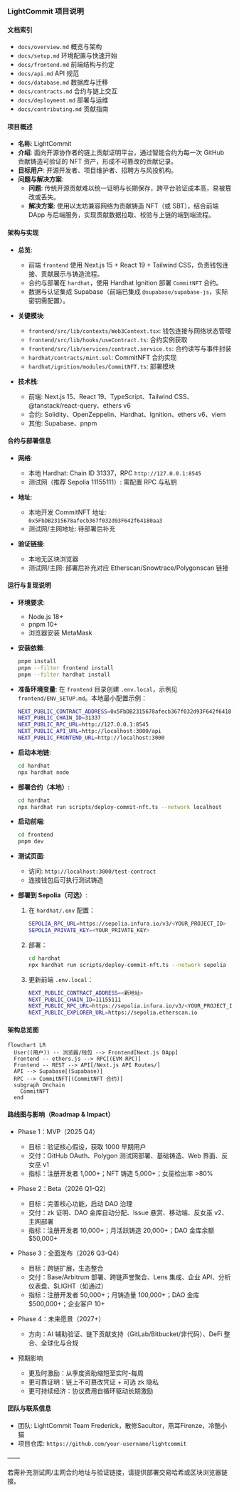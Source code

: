 ### LightCommit 项目说明

#### 文档索引

- `docs/overview.md` 概览与架构
- `docs/setup.md` 环境配置与快速开始
- `docs/frontend.md` 前端结构与约定
- `docs/api.md` API 规范
- `docs/database.md` 数据库与迁移
- `docs/contracts.md` 合约与链上交互
- `docs/deployment.md` 部署与运维
- `docs/contributing.md` 贡献指南

#### 项目概述

- **名称**: LightCommit
- **介绍**: 面向开源协作者的链上贡献证明平台，通过智能合约为每一次 GitHub 贡献铸造可验证的 NFT 资产，形成不可篡改的贡献记录。
- **目标用户**: 开源开发者、项目维护者、招聘方与风投机构。
- **问题与解决方案**:
  - **问题**: 传统开源贡献难以统一证明与长期保存，跨平台验证成本高，易被篡改或丢失。
  - **解决方案**: 使用以太坊兼容网络为贡献铸造 NFT（或 SBT），结合前端 DApp 与后端服务，实现贡献数据拉取、校验与上链的端到端流程。

#### 架构与实现

- **总览**:
  - 前端 `frontend` 使用 Next.js 15 + React 19 + Tailwind CSS，负责钱包连接、贡献展示与铸造流程。
  - 合约与部署在 `hardhat`，使用 Hardhat Ignition 部署 `CommitNFT` 合约。
  - 数据与认证集成 Supabase（前端已集成 `@supabase/supabase-js`，实际密钥需配置）。

- **关键模块**:
  - `frontend/src/lib/contexts/Web3Context.tsx`: 钱包连接与网络状态管理
  - `frontend/src/lib/hooks/useContract.ts`: 合约实例获取
  - `frontend/src/lib/services/contract.service.ts`: 合约读写与事件封装
  - `hardhat/contracts/mint.sol`: CommitNFT 合约实现
  - `hardhat/ignition/modules/CommitNFT.ts`: 部署模块

- **技术栈**:
  - 前端: Next.js 15、React 19、TypeScript、Tailwind CSS、@tanstack/react-query、ethers v6
  - 合约: Solidity、OpenZeppelin、Hardhat、Ignition、ethers v6、viem
  - 其他: Supabase、pnpm

#### 合约与部署信息

- **网络**:
  - 本地 Hardhat: Chain ID 31337，RPC `http://127.0.0.1:8545`
  - 测试网（推荐 Sepolia 11155111）: 需配置 RPC 与私钥

- **地址**:
  - 本地开发 CommitNFT 地址: `0x5FbDB2315678afecb367f032d93F642f64180aa3`
  - 测试网/主网地址: 待部署后补充

- **验证链接**:
  - 本地无区块浏览器
  - 测试网/主网: 部署后补充对应 Etherscan/Snowtrace/Polygonscan 链接

#### 运行与复现说明

- **环境要求**:
  - Node.js 18+
  - pnpm 10+
  - 浏览器安装 MetaMask

- **安装依赖**:
  ```bash
  pnpm install
  pnpm --filter frontend install
  pnpm --filter hardhat install
  ```

- **准备环境变量**:
  在 `frontend` 目录创建 `.env.local`，示例见 `frontend/ENV_SETUP.md`。本地最小配置示例：
  ```bash
  NEXT_PUBLIC_CONTRACT_ADDRESS=0x5FbDB2315678afecb367f032d93F642f64180aa3
  NEXT_PUBLIC_CHAIN_ID=31337
  NEXT_PUBLIC_RPC_URL=http://127.0.0.1:8545
  NEXT_PUBLIC_API_URL=http://localhost:3000/api
  NEXT_PUBLIC_FRONTEND_URL=http://localhost:3000
  ```

- **启动本地链**:
  ```bash
  cd hardhat
  npx hardhat node
  ```

- **部署合约（本地）**:
  ```bash
  cd hardhat
  npx hardhat run scripts/deploy-commit-nft.ts --network localhost
  ```

- **启动前端**:
  ```bash
  cd frontend
  pnpm dev
  ```

- **测试页面**:
  - 访问: `http://localhost:3000/test-contract`
  - 连接钱包后可执行测试铸造

- **部署到 Sepolia（可选）**:
  1. 在 `hardhat/.env` 配置：
     ```bash
     SEPOLIA_RPC_URL=https://sepolia.infura.io/v3/<YOUR_PROJECT_ID>
     SEPOLIA_PRIVATE_KEY=<YOUR_PRIVATE_KEY>
     ```
  2. 部署：
     ```bash
     cd hardhat
     npx hardhat run scripts/deploy-commit-nft.ts --network sepolia
     ```
  3. 更新前端 `.env.local`：
     ```bash
     NEXT_PUBLIC_CONTRACT_ADDRESS=<新地址>
     NEXT_PUBLIC_CHAIN_ID=11155111
     NEXT_PUBLIC_RPC_URL=https://sepolia.infura.io/v3/<YOUR_PROJECT_ID>
     NEXT_PUBLIC_EXPLORER_URL=https://sepolia.etherscan.io
     ```

#### 架构总览图

```mermaid
flowchart LR
  User((用户)) -- 浏览器/钱包 --> Frontend[Next.js DApp]
  Frontend -- ethers.js --> RPC[(EVM RPC)]
  Frontend -- REST --> API[/Next.js API Routes/]
  API --> Supabase[(Supabase)]
  RPC --> CommitNFT[(CommitNFT 合约)]
  subgraph Onchain
    CommitNFT
  end
```

#### 路线图与影响（Roadmap & Impact）

- Phase 1：MVP（2025 Q4）
  - 目标：验证核心假设，获取 1000 早期用户
  - 交付：GitHub OAuth、Polygon 测试网部署、基础铸造、Web 界面、反女巫 v1
  - 指标：注册开发者 1,000+；NFT 铸造 5,000+；女巫检出率 >80%

- Phase 2：Beta（2026 Q1-Q2）
  - 目标：完善核心功能，启动 DAO 治理
  - 交付：zk 证明、DAO 金库自动分配、Issue 悬赏、移动端、反女巫 v2、主网部署
  - 指标：注册开发者 10,000+；月活跃铸造 20,000+；DAO 金库余额 $50,000+

- Phase 3：全面发布（2026 Q3-Q4）
  - 目标：跨链扩展，生态整合
  - 交付：Base/Arbitrum 部署、跨链声誉聚合、Lens 集成、企业 API、分析仪表盘、$LIGHT（如通过）
  - 指标：注册开发者 50,000+；月铸造量 100,000+；DAO 金库 $500,000+；企业客户 10+

- Phase 4：未来愿景（2027+）
  - 方向：AI 辅助验证、链下贡献支持（GitLab/Bitbucket/非代码）、DeFi 整合、全球化与合规

- 预期影响
  - 更及时激励：从季度资助缩短至实时-每周
  - 更可靠证明：链上不可篡改凭证 + 可选 zk 隐私
  - 更可持续经济：协议费用自循环驱动长期激励

#### 团队与联系信息

- 团队: LightCommit Team
Frederick，散修Sacultor，燕耳Firenze，冷酷小猫
- 项目仓库: `https://github.com/your-username/lightcommit`

——

若需补充测试网/主网合约地址与验证链接，请提供部署交易哈希或区块浏览器链接。


